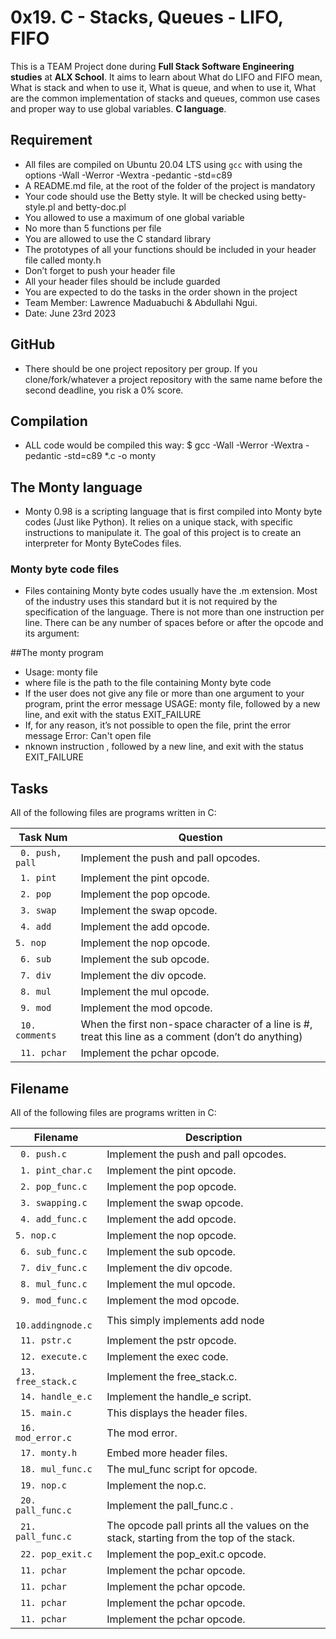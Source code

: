 # 0x19. C - Stacks, Queues - LIFO, FIFO


This is a TEAM Project done during **Full Stack Software Engineering studies** at **ALX School**. It aims to learn about What do LIFO and FIFO mean, What is stack and when to use it, What is queue, and when to use it, What are the common implementation of stacks and queues, common use cases and proper way to use global variables. **C language**.

## Requirement
* All files are compiled on Ubuntu 20.04 LTS using  `gcc` with using the options -Wall -Werror -Wextra -pedantic -std=c89
* A README.md file, at the root of the folder of the project is mandatory
* Your code should use the Betty style. It will be checked using betty-style.pl and betty-doc.pl
* You allowed to use a maximum of one global variable
* No more than 5 functions per file
* You are allowed to use the C standard library
* The prototypes of all your functions should be included in your header file called monty.h
* Don’t forget to push your header file
* All your header files should be include guarded
* You are expected to do the tasks in the order shown in the project
* Team Member: Lawrence Maduabuchi & Abdullahi Ngui.
* Date: June 23rd 2023


## GitHub
* There should be one project repository per group. If you clone/fork/whatever a project repository with the same name before the second deadline, you risk a 0% score.

## Compilation 
* ALL code would be compiled this way: $ gcc -Wall -Werror -Wextra -pedantic -std=c89 *.c -o monty

## The Monty language
* Monty 0.98 is a scripting language that is first compiled into Monty byte codes (Just like Python). It relies on a unique stack, with specific instructions to manipulate it. The goal of this project is to create an interpreter for Monty ByteCodes files.

### Monty byte code files
* Files containing Monty byte codes usually have the .m extension. Most of the industry uses this standard but it is not required by the specification of the language. There is not more than one instruction per line. There can be any number of spaces before or after the opcode and its argument:

##The monty program
* Usage: monty file
* where file is the path to the file containing Monty byte code
* If the user does not give any file or more than one argument to your program, print the error message USAGE: monty file, followed by a new line, and exit with the status EXIT_FAILURE
* If, for any reason, it’s not possible to open the file, print the error message Error: Can't open file
* nknown instruction <opcode>, followed by a new line, and exit with the status EXIT_FAILURE

## Tasks
All of the following files are programs written in C:

| Task Num | Question |
| -------- | ----------- |
| ` 0. push, pall` | Implement the push and pall opcodes.|
| ` 1. pint` | Implement the pint opcode.|
| ` 2. pop` | Implement the pop opcode.|
| ` 3. swap` | Implement the swap opcode.|
| ` 4. add` | Implement the add opcode.|
| ` 5. nop ` | Implement the nop opcode. |
| ` 6. sub` | Implement the sub opcode. |
| ` 7. div` | Implement the div opcode.| 
| ` 8. mul` | Implement the mul opcode. |
| ` 9. mod` | Implement the mod opcode.|
| ` 10. comments` |When the first non-space character of a line is #, treat this line as a comment (don’t do anything) |
| ` 11. pchar` | Implement the pchar opcode. |

## Filename
All of the following files are programs written in C:

| Filename | Description |
| -------- | ----------- |
| ` 0. push.c` | Implement the push and pall opcodes.|
| ` 1. pint_char.c` | Implement the pint opcode.|
| ` 2. pop_func.c` | Implement the pop opcode.|
| ` 3. swapping.c` | Implement the swap opcode.|
| ` 4. add_func.c` | Implement the add opcode.|
| ` 5. nop.c ` | Implement the nop opcode. |
| ` 6. sub_func.c` | Implement the sub opcode. |
| ` 7. div_func.c` | Implement the div opcode.|
| ` 8. mul_func.c` | Implement the mul opcode. |
| ` 9. mod_func.c` | Implement the mod opcode.|
| ` 10.addingnode.c` |This simply implements add node |
| ` 11. pstr.c` | Implement the pstr opcode. |
| ` 12. execute.c` | Implement the exec code. |
| ` 13. free_stack.c` | Implement the free_stack.c. |
| ` 14. handle_e.c` | Implement the handle_e script. |
| ` 15. main.c` | This displays the header files. |
| ` 16. mod_error.c` | The mod error. |
| ` 17. monty.h` | Embed more header files. |
| ` 18. mul_func.c` | The mul_func script for opcode. |
| ` 19. nop.c` | Implement the nop.c. |
| ` 20. pall_func.c` | Implement the pall_func.c . |
| ` 21. pall_func.c` | The opcode pall prints all the values on the stack, starting from the top of the stack. |
| ` 22. pop_exit.c` | Implement the pop_exit.c opcode. |
| ` 11. pchar` | Implement the pchar opcode. |
| ` 11. pchar` | Implement the pchar opcode. |
| ` 11. pchar` | Implement the pchar opcode. |
| ` 11. pchar` | Implement the pchar opcode. |
